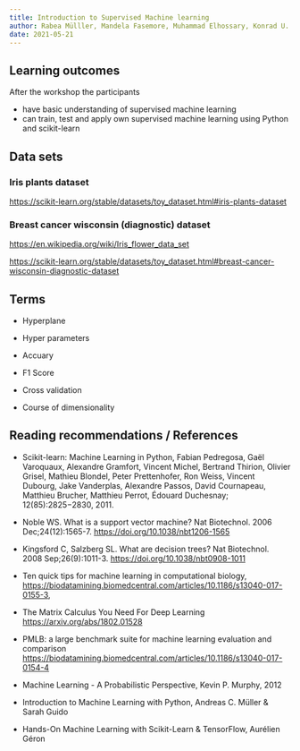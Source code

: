 ```yaml
---
title: Introduction to Supervised Machine learning
author: Rabea Mülller, Mandela Fasemore, Muhammad Elhossary, Konrad U. Förstner
date: 2021-05-21
---
```


## Learning outcomes

After the workshop the participants

- have basic understanding of supervised machine learning
- can train, test and apply own supervised machine learning using
  Python and scikit-learn

## Data sets

### Iris plants dataset

https://scikit-learn.org/stable/datasets/toy_dataset.html#iris-plants-dataset

### Breast cancer wisconsin (diagnostic) dataset

https://en.wikipedia.org/wiki/Iris_flower_data_set

https://scikit-learn.org/stable/datasets/toy_dataset.html#breast-cancer-wisconsin-diagnostic-dataset

## Terms

- Hyperplane

- Hyper parameters

- Accuary 

- F1 Score

- Cross validation

- Course of dimensionality

## Reading recommendations / References

- Scikit-learn: Machine Learning in Python, Fabian Pedregosa, Gaël
  Varoquaux, Alexandre Gramfort, Vincent Michel, Bertrand Thirion,
  Olivier Grisel, Mathieu Blondel, Peter Prettenhofer, Ron Weiss,
  Vincent Dubourg, Jake Vanderplas, Alexandre Passos, David
  Cournapeau, Matthieu Brucher, Matthieu Perrot, Édouard Duchesnay;
  12(85):2825−2830, 2011.

- Noble WS. What is a support vector machine? Nat Biotechnol. 2006
  Dec;24(12):1565-7. https://doi.org/10.1038/nbt1206-1565
  
- Kingsford C, Salzberg SL. What are decision trees? Nat
  Biotechnol. 2008 Sep;26(9):1011-3. https://doi.org/10.1038/nbt0908-1011
  
- Ten quick tips for machine learning in computational biology,
  https://biodatamining.biomedcentral.com/articles/10.1186/s13040-017-0155-3,
  
- The Matrix Calculus You Need For Deep Learning https://arxiv.org/abs/1802.01528

- PMLB: a large benchmark suite for machine learning evaluation and
  comparison
  https://biodatamining.biomedcentral.com/articles/10.1186/s13040-017-0154-4
  
- Machine Learning - A Probabilistic Perspective, Kevin P. Murphy, 2012

- Introduction to Machine Learning with Python, Andreas C. Müller & Sarah Guido

- Hands-On Machine Learning with Scikit-Learn & TensorFlow, Aurélien Géron
